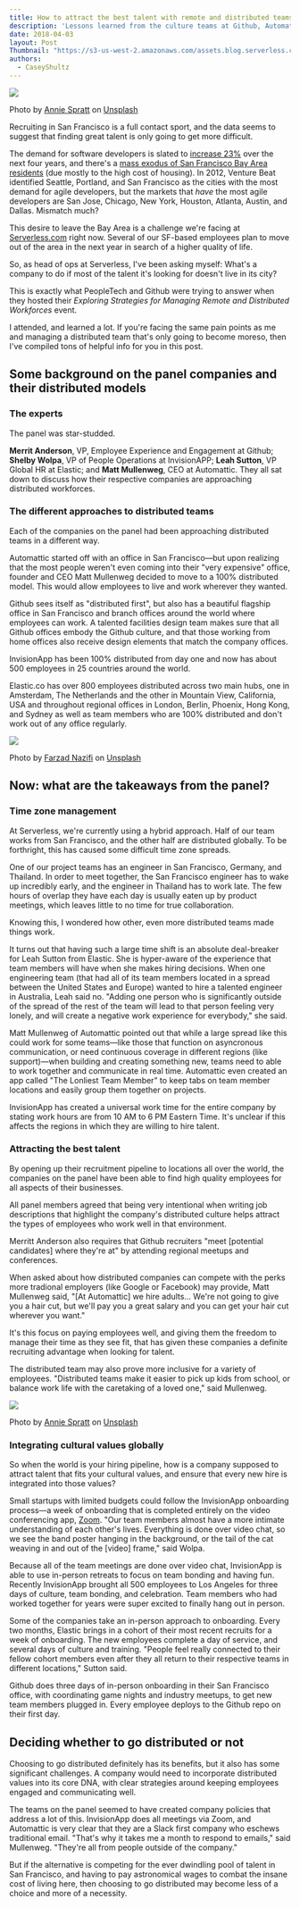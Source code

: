 ```yaml
---
title: How to attract the best talent with remote and distributed teams
description: 'Lessons learned from the culture teams at Github, Automattic, InvisionApp, and Elastic.co'
date: 2018-04-03
layout: Post
Thumbnail: "https://s3-us-west-2.amazonaws.com/assets.blog.serverless.com/Casey's+Blog+Posts/remote-worker-thumb.jpg"
authors:
  - CaseyShultz
---
```


<image src="https://s3-us-west-2.amazonaws.com/assets.blog.serverless.com/Casey's+Blog+Posts/remote-worker-small.jpg">

Photo by [Annie Spratt](https://unsplash.com/photos/g9KFpAfQ5bc?utm_source=unsplash&utm_medium=referral&utm_content=creditCopyText) on [Unsplash](https://unsplash.com/)

Recruiting in San Francisco is a full contact sport, and the data seems to suggest that finding great talent is only going to get more difficult. 

The demand for software developers is slated to [increase 23%](https://www.bls.gov/ooh/computer-and-information-technology/software-developers.htm) over the next four years, and there's a [mass exodus of San Francisco Bay Area residents](http://sanfrancisco.cbslocal.com/2018/02/08/san-francisco-bay-area-mass-exodus-residents/) (due mostly to the high cost of housing). In 2012, Venture Beat identified Seattle, Portland, and San Francisco as the cities with the most demand for agile developers, but the markets that *have* the most agile developers are San Jose, Chicago, New York, Houston, Atlanta, Austin, and Dallas. Mismatch much?

This desire to leave the Bay Area is a challenge we're facing at [Serverless.com](https://serverless.com/) right now. Several of our SF-based employees plan to move out of the area in the next year in search of a higher quality of life.

So, as head of ops at Serverless, I've been asking myself: What's a company to do if most of the talent it's looking for doesn't live in its city?

This is exactly what PeopleTech and Github were trying to answer when they hosted their *Exploring Strategies for Managing Remote and Distributed Workforces* event.

I attended, and learned a lot. If you're facing the same pain points as me and managing a distributed team that's only going to become moreso, then I've compiled tons of helpful info for you in this post.

## Some background on the panel companies and their distributed models

### The experts

The panel was star-studded.

**Merrit Anderson**, VP, Employee Experience and Engagement at Github; **Shelby Wolpa**, VP of People Operations at InvisionAPP; **Leah Sutton**, VP Global HR at Elastic; and **Matt Mullenweg**, CEO at Automattic. They all sat down to discuss how their respective companies are approaching distributed workforces.

### The different approaches to distributed teams

Each of the companies on the panel had been approaching distributed teams in a different way.

Automattic started off with an office in San Francisco—but upon realizing that the most people weren't even coming into their "very expensive" office, founder and CEO Matt Mullenweg decided to move to a 100% distributed model. This would allow employees to live and work wherever they wanted.

Github sees itself as "distributed first", but also has a beautiful flagship office in San Francisco and branch offices around the world where employees can work. A talented facilities design team makes sure that all Github offices embody the Github culture, and that those working from home offices also receive design elements that match the company offices. 

InvisionApp has been 100% distributed from day one and now has about 500 employees in 25 countries around the world.

Elastic.co has over 800 employees distributed across two main hubs, one in Amsterdam, The Netherlands and the other in Mountain View, California, USA and throughout regional offices in London, Berlin, Phoenix, Hong Kong, and Sydney as well as team members who are 100% distributed and don't work out of any office regularly.

<image src="https://s3-us-west-2.amazonaws.com/assets.blog.serverless.com/Casey's+Blog+Posts/computer-with-code.jpg">
  
Photo by [Farzad Nazifi](https://unsplash.com/photos/p-xSl33Wxyc?utm_source=unsplash&utm_medium=referral&utm_content=creditCopyText) on [Unsplash](https://unsplash.com/)                                                                              

## Now: what are the takeaways from the panel?

### Time zone management

At Serverless, we're currently using a hybrid approach. Half of our team works from San Francisco, and the other half are distributed globally. To be forthright, this has caused some difficult time zone spreads.

One of our project teams has an engineer in San Francisco, Germany, and Thailand. In order to meet together, the San Francisco engineer has to wake up incredibly early, and the engineer in Thailand has to work late. The few hours of overlap they have each day is usually eaten up by product meetings, which leaves little to no time for true collaboration.

Knowing this, I wondered how other, even more distributed teams made things work.

It turns out that having such a large time shift is an absolute deal-breaker for Leah Sutton from Elastic. She is hyper-aware of the experience that team members will have when she makes hiring decisions. When one engineering team (that had all of its team members located in a spread between the United States and Europe) wanted to hire a talented engineer in Australia, Leah said no. "Adding one person who is significantly outside of the spread of the rest of the team will lead to that person feeling very lonely, and will create a negative work experience for everybody," she said. 

Matt Mullenweg of Automattic pointed out that while a large spread like this could work for some teams—like those that function on asyncronous communication, or need continuous coverage in different regions (like support)—when building and creating something new, teams need to able to work together and communicate in real time. Automattic even created an app called "The Lonliest Team Member" to keep tabs on team member locations and easily group them together on projects. 

InvisionApp has created a universal work time for the entire company by stating work hours are from 10 AM to 6 PM Eastern Time. It's unclear if this affects the regions in which they are willing to hire talent.

### Attracting the best talent

By opening up their recruitment pipeline to locations all over the world, the companies on the panel have been able to find high quality employees for all aspects of their businesses. 

All panel members agreed that being very intentional when writing job descriptions that highlight the company's distributed culture helps attract the types of employees who work well in that environment. 

Merritt Anderson also requires that Github recruiters "meet [potential candidates] where they're at" by attending regional meetups and conferences.

When asked about how distributed companies can compete with the perks more tradional employers (like Google or Facebook) may provide, Matt Mullenweg said, "[At Automattic] we hire adults… We're not going to give you a hair cut, but we'll pay you a great salary and you can get your hair cut wherever you want." 

It's this focus on paying employees well, and giving them the freedom to manage their time as they see fit, that has given these companies a definite recruiting advantage when looking for talent.

The distributed team may also prove more inclusive for a variety of employees. "Distributed teams make it easier to pick up kids from school, or balance work life with the caretaking of a loved one," said Mullenweg.

<image src="https://s3-us-west-2.amazonaws.com/assets.blog.serverless.com/Casey's+Blog+Posts/team-working-at-table.jpg">
 
 Photo by [Annie Spratt](https://unsplash.com/photos/hCb3lIB8L8E?utm_source=unsplash&utm_medium=referral&utm_content=creditCopyText) on [Unsplash](https://unsplash.com/)

### Integrating cultural values globally

So when the world is your hiring pipeline, how is a company supposed to attract talent that fits your cultural values, and ensure that every new hire is integrated into those values? 

Small startups with limited budgets could follow the InvisionApp onboarding process—a week of onboarding that is completed entirely on the video conferencing app, [Zoom](https://zoom.us/). "Our team members almost have a more intimate understanding of each other's lives. Everything is done over video chat, so we see the band poster hanging in the background, or the tail of the cat weaving in and out of the [video] frame," said Wolpa.

Because all of the team meetings are done over video chat, InvisionApp is able to use in-person retreats to focus on team bonding and having fun. Recently InvisionApp brought all 500 employees to Los Angeles for three days of culture, team bonding, and celebration. Team members who had worked together for years were super excited to finally hang out in person.

Some of the companies take an in-person approach to onboarding. Every two months, Elastic brings in a cohort of their most recent recruits for a week of onboarding. The new employees complete a day of service, and several days of culture and training. "People feel really connected to their fellow cohort members even after they all return to their respective teams in different locations," Sutton said.

Github does three days of in-person onboarding in their San Francisco office, with coordinating game nights and industry meetups, to get new team members plugged in. Every employee deploys to the Github repo on their first day. 

## Deciding whether to go distributed or not

Choosing to go distributed definitely has its benefits, but it also has some significant challenges. A company would need to incorporate distributed values into its core DNA, with clear strategies around keeping employees engaged and communicating well.

The teams on the panel seemed to have created company policies that address a lot of this. InvisionApp does all meetings via Zoom, and Automattic is very clear that they are a Slack first company who eschews traditional email. "That's why it takes me a month to respond to emails," said Mullenweg. "They're all from people outside of the company."

But if the alternative is competing for the ever dwindling pool of talent in San Francisco, and having to pay astronomical wages to combat the insane cost of living here, then choosing to go distributed may become less of a choice and more of a necessity.
